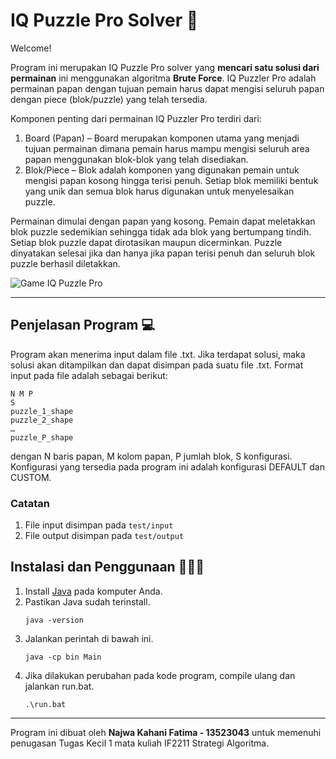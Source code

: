 # IQ Puzzle Pro Solver 🧩

Welcome!

Program ini merupakan IQ Puzzle Pro solver yang **mencari satu solusi dari permainan** ini menggunakan algoritma **Brute Force**. IQ Puzzler Pro adalah permainan papan dengan tujuan pemain harus dapat mengisi seluruh papan dengan piece (blok/puzzle) yang telah tersedia.

Komponen penting dari permainan IQ Puzzler Pro terdiri dari: <br>
1. Board (Papan) – Board merupakan komponen utama yang menjadi tujuan permainan
dimana pemain harus mampu mengisi seluruh area papan menggunakan blok-blok yang
telah disediakan. <br>
2. Blok/Piece – Blok adalah komponen yang digunakan pemain untuk mengisi papan
kosong hingga terisi penuh. Setiap blok memiliki bentuk yang unik dan semua blok harus
digunakan untuk menyelesaikan puzzle. <br>

Permainan dimulai dengan papan yang kosong. Pemain dapat meletakkan blok puzzle
sedemikian sehingga tidak ada blok yang bertumpang tindih. Setiap
blok puzzle dapat dirotasikan maupun dicerminkan. Puzzle dinyatakan selesai jika dan hanya
jika papan terisi penuh dan seluruh blok puzzle berhasil diletakkan.

![Game IQ Puzzle Pro](https://d32bxxnq6qs937.cloudfront.net/sites/default/files/smartgames-product-banner_IQ-Puzzler-Pro.jpg)

---

## Penjelasan Program 💻
Program akan menerima input dalam file .txt. Jika terdapat solusi, maka solusi akan ditampilkan dan dapat disimpan pada suatu file .txt. Format input pada file adalah sebagai berikut: <br>
```
N M P
S
puzzle_1_shape
puzzle_2_shape
…
puzzle_P_shape
```
dengan N baris papan, M kolom papan, P jumlah blok, S konfigurasi. Konfigurasi yang tersedia pada program ini adalah konfigurasi DEFAULT dan CUSTOM.

### Catatan
1. File input disimpan pada `test/input`
2. File output disimpan pada `test/output`

## Instalasi dan Penggunaan 👩🏻‍💻
1. Install [Java](https://www.oracle.com/java/technologies/downloads/?er=221886) pada komputer Anda.
2. Pastikan Java sudah terinstall. <br>
   ```
   java -version
    ```
3. Jalankan perintah di bawah ini. <br>
   ```
   java -cp bin Main
   ```
4. Jika dilakukan perubahan pada kode program, compile ulang dan jalankan run.bat. <br>
   ```
   .\run.bat
   ```
---
Program ini dibuat oleh **Najwa Kahani Fatima - 13523043** untuk memenuhi penugasan Tugas Kecil 1 mata kuliah IF2211 Strategi Algoritma.
